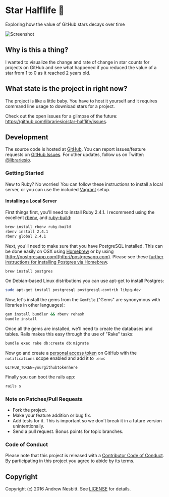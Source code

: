 # Star Halflife &#127775;

Exploring how the value of GitHub stars decays over time

![Screenshot](https://cloud.githubusercontent.com/assets/1060/21371493/9ed7ecde-c709-11e6-8a64-77a0bfe99489.png)

## Why is this a thing?

I wanted to visualize the change and rate of change in star counts for projects on GitHub and see what happened if you reduced the value of a star from 1 to 0 as it reached 2 years old.

## What state is the project in right now?

The project is like a little baby. You have to host it yourself and it requires command line usage to download stars for a project.

Check out the open issues for a glimpse of the future: https://github.com/librariesio/star-halflife/issues.

## Development

The source code is hosted at [GitHub](https://github.com/librariesio/star-halflife).
You can report issues/feature requests on [GitHub Issues](https://github.com/librariesio/star-halflife/issues).
For other updates, follow us on Twitter: [@librariesio](https://twitter.com/librariesio).

### Getting Started

New to Ruby? No worries! You can follow these instructions to install a local server, or you can use the included [Vagrant](https://www.vagrantup.com/docs/why-vagrant/) setup.

#### Installing a Local Server

First things first, you'll need to install Ruby 2.4.1. I recommend using the excellent [rbenv](https://github.com/rbenv/rbenv),
and [ruby-build](https://github.com/rbenv/ruby-build):

```bash
brew install rbenv ruby-build
rbenv install 2.4.1
rbenv global 2.4.1
```

Next, you'll need to make sure that you have PostgreSQL installed. This can be
done easily on OSX using [Homebrew](http://mxcl.github.io/homebrew/) or by using [http://postgresapp.com](http://postgresapp.com). Please see these [further instructions for installing Postgres via Homebrew](http://www.mikeball.us/blog/setting-up-postgres-with-homebrew/).

```bash
brew install postgres
```

On Debian-based Linux distributions you can use apt-get to install Postgres:

```bash
sudo apt-get install postgresql postgresql-contrib libpq-dev
```

Now, let's install the gems from the `Gemfile` ("Gems" are synonymous with libraries in other
languages):

```bash
gem install bundler && rbenv rehash
bundle install
```

Once all the gems are installed, we'll need to create the databases and
tables. Rails makes this easy through the use of "Rake" tasks:

```bash
bundle exec rake db:create db:migrate
```

Now go and create a [personal access token](https://github.com/settings/tokens) on GitHub with the `notifications` scope enabled and add it to `.env`:

```
GITHUB_TOKEN=yourgithubtokenhere
```

Finally you can boot the rails app:

```bash
rails s
```

### Note on Patches/Pull Requests

 * Fork the project.
 * Make your feature addition or bug fix.
 * Add tests for it. This is important so we don't break it in a future version unintentionally.
 * Send a pull request. Bonus points for topic branches.

### Code of Conduct

Please note that this project is released with a [Contributor Code of Conduct](CODE_OF_CONDUCT.md). By participating in this project you agree to abide by its terms.

## Copyright

Copyright (c) 2016 Andrew Nesbitt. See [LICENSE](https://github.com/librariesio/star-halflife/blob/master/LICENSE.txt) for details.
